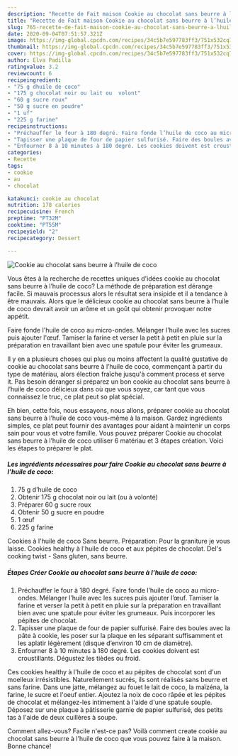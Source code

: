 ```yaml
---
description: "Recette de Fait maison Cookie au chocolat sans beurre à l’huile de coco"
title: "Recette de Fait maison Cookie au chocolat sans beurre à l’huile de coco"
slug: 765-recette-de-fait-maison-cookie-au-chocolat-sans-beurre-a-lhuile-de-coco
date: 2020-09-04T07:51:57.321Z
image: https://img-global.cpcdn.com/recipes/34c5b7e597783ff3/751x532cq70/cookie-au-chocolat-sans-beurre-a-lhuile-de-coco-photo-principale-de-la-recette.jpg
thumbnail: https://img-global.cpcdn.com/recipes/34c5b7e597783ff3/751x532cq70/cookie-au-chocolat-sans-beurre-a-lhuile-de-coco-photo-principale-de-la-recette.jpg
cover: https://img-global.cpcdn.com/recipes/34c5b7e597783ff3/751x532cq70/cookie-au-chocolat-sans-beurre-a-lhuile-de-coco-photo-principale-de-la-recette.jpg
author: Elva Padilla
ratingvalue: 3.2
reviewcount: 6
recipeingredient:
- "75 g dhuile de coco"
- "175 g chocolat noir ou lait ou  volont"
- "60 g sucre roux"
- "50 g sucre en poudre"
- "1 uf"
- "225 g farine"
recipeinstructions:
- "Préchauffer le four à 180 degré. Faire fonde l’huile de coco au micro-ondes. Mélanger l’huile avec les sucres puis ajouter l’œuf. Tamiser la farine et verser la petit à petit en pluie sur la préparation en travaillant bien avec une spatule pour éviter les grumeaux. Puis incorporer les pépites de chocolat."
- "Tapisser une plaque de four de papier sulfurisé. Faire des boules avec la pâte à cookie, les poser sur la plaque en les séparant suffisamment et les aplatir légèrement (disque d’environ 10 cm de diamètre)."
- "Enfourner 8 à 10 minutes à 180 degré. Les cookies doivent est croustillants. Dégustez les tièdes ou froid."
categories:
- Recette
tags:
- cookie
- au
- chocolat

katakunci: cookie au chocolat 
nutrition: 178 calories
recipecuisine: French
preptime: "PT32M"
cooktime: "PT55M"
recipeyield: "2"
recipecategory: Dessert

---
```



![Cookie au chocolat sans beurre à l’huile de coco](https://img-global.cpcdn.com/recipes/34c5b7e597783ff3/751x532cq70/cookie-au-chocolat-sans-beurre-a-lhuile-de-coco-photo-principale-de-la-recette.jpg)

Vous êtes à la recherche de recettes uniques d'idées cookie au chocolat sans beurre à l’huile de coco? La méthode de préparation est dérange facile. Si mauvais processus alors le résultat sera insipide et il a tendance à être mauvais. Alors que le délicieux cookie au chocolat sans beurre à l’huile de coco devrait avoir un arôme et un goût qui obtenir provoquer notre appétit.

Faire fonde l&#39;huile de coco au micro-ondes. Mélanger l&#39;huile avec les sucres puis ajouter l&#39;œuf. Tamiser la farine et verser la petit à petit en pluie sur la préparation en travaillant bien avec une spatule pour éviter les grumeaux.

Il y en a plusieurs choses qui plus ou moins affectent la qualité gustative de cookie au chocolat sans beurre à l’huile de coco, commençant à partir du type de matériau, alors élection fraîche jusqu'à comment process et serve it. Pas besoin déranger si préparez un bon cookie au chocolat sans beurre à l’huile de coco délicieux dans où que vous soyez, car tant que vous connaissez le truc, ce plat peut so plat spécial.


Eh bien, cette fois, nous essayons, nous allons, préparer cookie au chocolat sans beurre à l’huile de coco vous-même à la maison. Gardez ingrédients simples, ce plat peut fournir des avantages pour aidant à maintenir un corps sain pour vous et votre famille. Vous pouvez préparer Cookie au chocolat sans beurre à l’huile de coco utiliser 6 matériau et 3 étapes création. Voici les étapes to préparer le plat.

<!--inarticleads1-->

##### Les ingrédients nécessaires pour faire Cookie au chocolat sans beurre à l’huile de coco:

1.  75 g d’huile de coco
1. Obtenir 175 g chocolat noir ou lait (ou à volonté)
1. Préparer 60 g sucre roux
1. Obtenir 50 g sucre en poudre
1.  1 œuf
1.  225 g farine


Cookies à l&#39;huile de coco Sans beurre. Préparation: Pour la graniture je vous laisse. Cookies healthy à l&#39;huile de coco et aux pépites de chocolat. Del&#39;s cooking twist - Sans gluten, sans beurre. 

<!--inarticleads2-->

##### Étapes Créer Cookie au chocolat sans beurre à l’huile de coco:

1. Préchauffer le four à 180 degré. Faire fonde l’huile de coco au micro-ondes. Mélanger l’huile avec les sucres puis ajouter l’œuf. Tamiser la farine et verser la petit à petit en pluie sur la préparation en travaillant bien avec une spatule pour éviter les grumeaux. Puis incorporer les pépites de chocolat.
1. Tapisser une plaque de four de papier sulfurisé. Faire des boules avec la pâte à cookie, les poser sur la plaque en les séparant suffisamment et les aplatir légèrement (disque d’environ 10 cm de diamètre).
1. Enfourner 8 à 10 minutes à 180 degré. Les cookies doivent est croustillants. Dégustez les tièdes ou froid.


Ces cookies healthy à l&#39;huile de coco et au pépites de chocolat sont d&#39;un moelleux irrésistibles. Naturellement sucrés, ils sont réalisés sans beurre et sans farine. Dans une jatte, mélangez au fouet le lait de coco, la maïzéna, la farine, le sucre et l&#39;oeuf entier. Ajoutez la noix de coco râpée et les pépites de chocolat et mélangez-les intimement à l&#39;aide d&#39;une spatule souple. Déposez sur une plaque à pâtisserie garnie de papier sulfurisé, des petits tas à l&#39;aide de deux cuillères à soupe. 


Comment allez-vous? Facile n'est-ce pas? Voilà comment create cookie au chocolat sans beurre à l’huile de coco que vous pouvez faire à la maison. Bonne chance!
